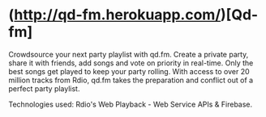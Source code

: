 # (http://qd-fm.herokuapp.com/)[Qd-fm]

Crowdsource your next party playlist with qd.fm. 
Create a private party, share it with friends, add songs and vote on priority in real-time. 
Only the best songs get played to keep your party rolling. With access to over 20 million tracks from Rdio, qd.fm takes the preparation and conflict out of a perfect party playlist.

Technologies used: Rdio's Web Playback - Web Service APIs & Firebase.
